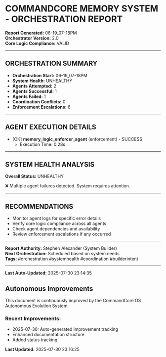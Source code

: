 # COMMANDCORE MEMORY SYSTEM - ORCHESTRATION REPORT

**Report Generated:** 06-19_07-18PM  
**Orchestrator Version:** 2.0  
**Core Logic Compliance:** VALID

---

## ORCHESTRATION SUMMARY

- **Orchestration Start:** 06-19_07-18PM
- **System Health:** UNHEALTHY
- **Agents Attempted:** 2
- **Agents Successful:** 1
- **Agents Failed:** 1
- **Coordination Conflicts:** 0
- **Enforcement Escalations:** 6

---

## AGENT EXECUTION DETAILS

- [OK] **memory_logic_enforcer_agent** (enforcement) - SUCCESS
  - Execution Time: 0.28s



---

## SYSTEM HEALTH ANALYSIS

**Overall Status:** UNHEALTHY

❌ Multiple agent failures detected. System requires attention.


---

## RECOMMENDATIONS

- Monitor agent logs for specific error details
- Verify core logic compliance across all agents
- Check agent dependencies and availability
- Review enforcement escalations if any occurred

---

**Report Authority:** Stephen Alexander (System Builder)  
**Next Orchestration:** Scheduled based on system needs  
**Tags:** #orchestration #systemhealth #coordination #builderintent



---
**Last Auto-Updated:** 2025-07-30 23:14:35


## Autonomous Improvements

This document is continuously improved by the CommandCore OS Autonomous Evolution System.

### Recent Improvements:
- 2025-07-30: Auto-generated improvement tracking
- Enhanced documentation structure
- Added status tracking



**Last Updated:** 2025-07-30 23:16:25
